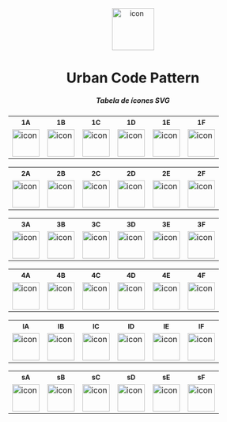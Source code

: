 <div align="center">
        <picture>
          <source media="(prefers-color-scheme: dark)" srcset="https://urbancode.samuellopes.com.br/imgs/header-001.svg">
          <source media="(prefers-color-scheme: light)" srcset="https://urbancode.samuellopes.com.br/imgs/header-001-light.svg">
          <img alt="icon" src="https://urbancode.samuellopes.com.br/icons/imgs/header-001-light.svg" height="85px"/>
        </picture>
  <h1>Urban Code Pattern</h1>
  <h5>Tabela de ícones SVG</h5>
</div>

<div align="center">
<table>
  <tr>
    <th><sub>1A</sub></th>
    <th><sub>1B</sub></th>
    <th><sub>1C</sub></th>
    <th><sub>1D</sub></th>
    <th><sub>1E</sub></th>
    <th><sub>1F</sub></th>
  </tr>
  <tr>
    <td>
        <picture>
          <source media="(prefers-color-scheme: dark)" srcset="https://urbancode.samuellopes.com.br/icons/v2/1p0001v2.svg">
          <source media="(prefers-color-scheme: light)" srcset="https://urbancode.samuellopes.com.br/icons/v2/1p0001v2-light.svg">
          <img alt="icon" src="https://urbancode.samuellopes.com.br/icons/v2/1p0001v2-light.svg" height="55px"/>
        </picture>
    </td>
    <td>
        <picture>
          <source media="(prefers-color-scheme: dark)" srcset="https://urbancode.samuellopes.com.br/icons/v2/1p0002v2.svg">
          <source media="(prefers-color-scheme: light)" srcset="https://urbancode.samuellopes.com.br/icons/v2/1p0002v2-light.svg">
          <img alt="icon" src="https://urbancode.samuellopes.com.br/icons/v2/1p0002v2-light.svg" height="55px"/>
        </picture>
    </td>
    <td>
        <picture>
          <source media="(prefers-color-scheme: dark)" srcset="https://urbancode.samuellopes.com.br/icons/v2/1p0003v2.svg">
          <source media="(prefers-color-scheme: light)" srcset="https://urbancode.samuellopes.com.br/icons/v2/1p0003v2-light.svg">
          <img alt="icon" src="https://urbancode.samuellopes.com.br/icons/v2/1p0003v2-light.svg" height="55px"/>
        </picture>
    </td>
    <td>
        <picture>
          <source media="(prefers-color-scheme: dark)" srcset="https://urbancode.samuellopes.com.br/icons/v2/1p0004v2.svg">
          <source media="(prefers-color-scheme: light)" srcset="https://urbancode.samuellopes.com.br/icons/v2/1p0004v2-light.svg">
          <img alt="icon" src="https://urbancode.samuellopes.com.br/icons/v2/1p0004v2-light.svg" height="55px"/>
        </picture>
    </td>
    <td>
        <picture>
          <source media="(prefers-color-scheme: dark)" srcset="https://urbancode.samuellopes.com.br/icons/v2/1p0005v2.svg">
          <source media="(prefers-color-scheme: light)" srcset="https://urbancode.samuellopes.com.br/icons/v2/1p0005v2-light.svg">
          <img alt="icon" src="https://urbancode.samuellopes.com.br/icons/v2/1p0005v2-light.svg" height="55px"/>
        </picture>
    </td>
    <td>
        <picture>
          <source media="(prefers-color-scheme: dark)" srcset="https://urbancode.samuellopes.com.br/icons/v2/1p0006v2.svg">
          <source media="(prefers-color-scheme: light)" srcset="https://urbancode.samuellopes.com.br/icons/v2/1p0006v2-light.svg">
          <img alt="icon" src="https://urbancode.samuellopes.com.br/icons/v2/1p0006v2-light.svg" height="55px"/>
        </picture>
    </td>
   
  </tr>
</table>

<!-- tabela 02 -->

<table>
  <tr>
    <th><sub>2A</sub></th>
    <th><sub>2B</sub></th>
    <th><sub>2C</sub></th>
    <th><sub>2D</sub></th>
    <th><sub>2E</sub></th>
    <th><sub>2F</sub></th>
  </tr>
  <tr>
    <td>
        <picture>
          <source media="(prefers-color-scheme: dark)" srcset="https://urbancode.samuellopes.com.br/icons/v2/2p0001v2.svg">
          <source media="(prefers-color-scheme: light)" srcset="https://urbancode.samuellopes.com.br/icons/v2/2p0001v2-light.svg">
          <img alt="icon" src="https://urbancode.samuellopes.com.br/icons/v2/2p0001v2-light.svg" height="55px"/>
        </picture>
    </td>
    <td>
        <picture>
          <source media="(prefers-color-scheme: dark)" srcset="https://urbancode.samuellopes.com.br/icons/v2/2p0002v2.svg">
          <source media="(prefers-color-scheme: light)" srcset="https://urbancode.samuellopes.com.br/icons/v2/2p0002v2-light.svg">
          <img alt="icon" src="https://urbancode.samuellopes.com.br/icons/v2/2p0002v2-light.svg" height="55px"/>
        </picture>
    </td>
    <td>
        <picture>
          <source media="(prefers-color-scheme: dark)" srcset="https://urbancode.samuellopes.com.br/icons/v2/2p0003v2.svg">
          <source media="(prefers-color-scheme: light)" srcset="https://urbancode.samuellopes.com.br/icons/v2/2p0003v2-light.svg">
          <img alt="icon" src="https://urbancode.samuellopes.com.br/icons/v2/2p0003v2-light.svg" height="55px"/>
        </picture>
    </td>
    <td>
        <picture>
          <source media="(prefers-color-scheme: dark)" srcset="https://urbancode.samuellopes.com.br/icons/v2/2p0004v2.svg">
          <source media="(prefers-color-scheme: light)" srcset="https://urbancode.samuellopes.com.br/icons/v2/2p0004v2-light.svg">
          <img alt="icon" src="https://urbancode.samuellopes.com.br/icons/v2/2p0004v2-light.svg" height="55px"/>
        </picture>
    </td>
    <td>
        <picture>
          <source media="(prefers-color-scheme: dark)" srcset="https://urbancode.samuellopes.com.br/icons/v2/2p0005v2.svg">
          <source media="(prefers-color-scheme: light)" srcset="https://urbancode.samuellopes.com.br/icons/v2/2p0005v2-light.svg">
          <img alt="icon" src="https://urbancode.samuellopes.com.br/icons/v2/2p0005v2-light.svg" height="55px"/>
        </picture>
    </td>
    <td>
        <picture>
          <source media="(prefers-color-scheme: dark)" srcset="https://urbancode.samuellopes.com.br/icons/v2/2p0006v2.svg">
          <source media="(prefers-color-scheme: light)" srcset="https://urbancode.samuellopes.com.br/icons/v2/2p0006v2-light.svg">
          <img alt="icon" src="https://urbancode.samuellopes.com.br/icons/v2/2p0006v2-light.svg" height="55px"/>
        </picture>
    </td>
   
  </tr>
</table>

<!-- tabela 03 -->

<table>
  <tr>
    <th><sub>3A</sub></th>
    <th><sub>3B</sub></th>
    <th><sub>3C</sub></th>
    <th><sub>3D</sub></th>
    <th><sub>3E</sub></th>
    <th><sub>3F</sub></th>
  </tr>
  <tr>
    <td>
        <picture>
          <source media="(prefers-color-scheme: dark)" srcset="https://urbancode.samuellopes.com.br/icons/v2/3p0001v2.svg">
          <source media="(prefers-color-scheme: light)" srcset="https://urbancode.samuellopes.com.br/icons/v2/3p0001v2-light.svg">
          <img alt="icon" src="https://urbancode.samuellopes.com.br/icons/v2/3p0001v2-light.svg" height="55px"/>
        </picture>
    </td>
    <td>
        <picture>
          <source media="(prefers-color-scheme: dark)" srcset="https://urbancode.samuellopes.com.br/icons/v2/3p0002v2.svg">
          <source media="(prefers-color-scheme: light)" srcset="https://urbancode.samuellopes.com.br/icons/v2/3p0002v2-light.svg">
          <img alt="icon" src="https://urbancode.samuellopes.com.br/icons/v2/3p0002v2-light.svg" height="55px"/>
        </picture>
    </td>
    <td>
        <picture>
          <source media="(prefers-color-scheme: dark)" srcset="https://urbancode.samuellopes.com.br/icons/v2/3p0003v2.svg">
          <source media="(prefers-color-scheme: light)" srcset="https://urbancode.samuellopes.com.br/icons/v2/3p0003v2-light.svg">
          <img alt="icon" src="https://urbancode.samuellopes.com.br/icons/v2/3p0003v2-light.svg" height="55px"/>
        </picture>
    </td>
    <td>
        <picture>
          <source media="(prefers-color-scheme: dark)" srcset="https://urbancode.samuellopes.com.br/icons/v2/3p0004v2.svg">
          <source media="(prefers-color-scheme: light)" srcset="https://urbancode.samuellopes.com.br/icons/v2/3p0004v2-light.svg">
          <img alt="icon" src="https://urbancode.samuellopes.com.br/icons/v2/3p0004v2-light.svg" height="55px"/>
        </picture>
    </td>
    <td>
        <picture>
          <source media="(prefers-color-scheme: dark)" srcset="https://urbancode.samuellopes.com.br/icons/v2/3p0005v2.svg">
          <source media="(prefers-color-scheme: light)" srcset="https://urbancode.samuellopes.com.br/icons/v2/3p0005v2-light.svg">
          <img alt="icon" src="https://urbancode.samuellopes.com.br/icons/v2/3p0005v2-light.svg" height="55px"/>
        </picture>
    </td>
    <td>
        <picture>
          <source media="(prefers-color-scheme: dark)" srcset="https://urbancode.samuellopes.com.br/icons/v2/3p0006v2.svg">
          <source media="(prefers-color-scheme: light)" srcset="https://urbancode.samuellopes.com.br/icons/v2/3p0006v2-light.svg">
          <img alt="icon" src="https://urbancode.samuellopes.com.br/icons/v2/3p0006v2-light.svg" height="55px"/>
        </picture>
    </td>
   
  </tr>
</table>

<!-- tabela 04 -->

<table>
  <tr>
    <th><sub>4A</sub></th>
    <th><sub>4B</sub></th>
    <th><sub>4C</sub></th>
    <th><sub>4D</sub></th>
    <th><sub>4E</sub></th>
    <th><sub>4F</sub></th>
  </tr>
  <tr>
    <td>
        <picture>
          <source media="(prefers-color-scheme: dark)" srcset="https://urbancode.samuellopes.com.br/icons/v2/4p0001v2.svg">
          <source media="(prefers-color-scheme: light)" srcset="https://urbancode.samuellopes.com.br/icons/v2/4p0001v2-light.svg">
          <img alt="icon" src="https://urbancode.samuellopes.com.br/icons/v2/4p0001v2-light.svg" height="55px"/>
        </picture>
    </td>
    <td>
        <picture>
          <source media="(prefers-color-scheme: dark)" srcset="https://urbancode.samuellopes.com.br/icons/v2/4p0002v2.svg">
          <source media="(prefers-color-scheme: light)" srcset="https://urbancode.samuellopes.com.br/icons/v2/4p0002v2-light.svg">
          <img alt="icon" src="https://urbancode.samuellopes.com.br/icons/v2/4p0002v2-light.svg" height="55px"/>
        </picture>
    </td>
    <td>
        <picture>
          <source media="(prefers-color-scheme: dark)" srcset="https://urbancode.samuellopes.com.br/icons/v2/4p0003v2.svg">
          <source media="(prefers-color-scheme: light)" srcset="https://urbancode.samuellopes.com.br/icons/v2/4p0003v2-light.svg">
          <img alt="icon" src="https://urbancode.samuellopes.com.br/icons/v2/4p0003v2-light.svg" height="55px"/>
        </picture>
    </td>
    <td>
        <picture>
          <source media="(prefers-color-scheme: dark)" srcset="https://urbancode.samuellopes.com.br/icons/v2/4p0004v2.svg">
          <source media="(prefers-color-scheme: light)" srcset="https://urbancode.samuellopes.com.br/icons/v2/4p0004v2-light.svg">
          <img alt="icon" src="https://urbancode.samuellopes.com.br/icons/v2/4p0004v2-light.svg" height="55px"/>
        </picture>
    </td>
    <td>
        <picture>
          <source media="(prefers-color-scheme: dark)" srcset="https://urbancode.samuellopes.com.br/icons/v2/4p0005v2.svg">
          <source media="(prefers-color-scheme: light)" srcset="https://urbancode.samuellopes.com.br/icons/v2/4p0005v2-light.svg">
          <img alt="icon" src="https://urbancode.samuellopes.com.br/icons/v2/4p0005v2-light.svg" height="55px"/>
        </picture>
    </td>
    <td>
        <picture>
          <source media="(prefers-color-scheme: dark)" srcset="https://urbancode.samuellopes.com.br/icons/v2/4p0006v2.svg">
          <source media="(prefers-color-scheme: light)" srcset="https://urbancode.samuellopes.com.br/icons/v2/4p0006v2-light.svg">
          <img alt="icon" src="https://urbancode.samuellopes.com.br/icons/v2/4p0006v2-light.svg" height="55px"/>
        </picture>
    </td>
   
  </tr>
</table>

<!-- tabela 05 -->

<table>
  <tr>
    <th><sub>lA</sub></th>
    <th><sub>lB</sub></th>
    <th><sub>lC</sub></th>
    <th><sub>lD</sub></th>
    <th><sub>lE</sub></th>
    <th><sub>lF</sub></th>
  </tr>
  <tr>
    <td>
        <picture>
          <source media="(prefers-color-scheme: dark)" srcset="https://urbancode.samuellopes.com.br/icons/v2/lin0001.svg">
          <source media="(prefers-color-scheme: light)" srcset="https://urbancode.samuellopes.com.br/icons/v2/lin0001-light.svg">
          <img alt="icon" src="https://urbancode.samuellopes.com.br/icons/v2/lin0001-light.svg" height="55px"/>
        </picture>
    </td>
    <td>
        <picture>
          <source media="(prefers-color-scheme: dark)" srcset="https://urbancode.samuellopes.com.br/icons/v2/lin0002.svg">
          <source media="(prefers-color-scheme: light)" srcset="https://urbancode.samuellopes.com.br/icons/v2/lin0002-light.svg">
          <img alt="icon" src="https://urbancode.samuellopes.com.br/icons/v2/lin0002-light.svg" height="55px"/>
        </picture>
    </td>
    <td>
        <picture>
          <source media="(prefers-color-scheme: dark)" srcset="https://urbancode.samuellopes.com.br/icons/v2/lin0003.svg">
          <source media="(prefers-color-scheme: light)" srcset="https://urbancode.samuellopes.com.br/icons/v2/lin0003-light.svg">
          <img alt="icon" src="https://urbancode.samuellopes.com.br/icons/v2/lin0003-light.svg" height="55px"/>
        </picture>
    </td>
    <td>
        <picture>
          <source media="(prefers-color-scheme: dark)" srcset="https://urbancode.samuellopes.com.br/icons/v2/lin0004.svg">
          <source media="(prefers-color-scheme: light)" srcset="https://urbancode.samuellopes.com.br/icons/v2/lin0004-light.svg">
          <img alt="icon" src="https://urbancode.samuellopes.com.br/icons/v2/lin0004-light.svg" height="55px"/>
        </picture>
    </td>
    <td>
        <picture>
          <source media="(prefers-color-scheme: dark)" srcset="https://urbancode.samuellopes.com.br/icons/v2/lin0005.svg">
          <source media="(prefers-color-scheme: light)" srcset="https://urbancode.samuellopes.com.br/icons/v2/lin0005-light.svg">
          <img alt="icon" src="https://urbancode.samuellopes.com.br/icons/v2/lin0005-light.svg" height="55px"/>
        </picture>
    </td>
    <td>
        <picture>
          <source media="(prefers-color-scheme: dark)" srcset="https://urbancode.samuellopes.com.br/icons/v2/lin0006.svg">
          <source media="(prefers-color-scheme: light)" srcset="https://urbancode.samuellopes.com.br/icons/v2/lin0006-light.svg">
          <img alt="icon" src="https://urbancode.samuellopes.com.br/icons/v2/4p0006v2-light.svg" height="55px"/>
        </picture>
    </td>
   
  </tr>
</table>

<!-- tabela 06 -->

<table>
  <tr>
    <th><sub>sA</sub></th>
    <th><sub>sB</sub></th>
    <th><sub>sC</sub></th>
    <th><sub>sD</sub></th>
    <th><sub>sE</sub></th>
    <th><sub>sF</sub></th>
  </tr>
  <tr>
    <td>
        <picture>
          <source media="(prefers-color-scheme: dark)" srcset="https://urbancode.samuellopes.com.br/icons/v2/sqr0001.svg">
          <source media="(prefers-color-scheme: light)" srcset="https://urbancode.samuellopes.com.br/icons/v2/sqr0001-light.svg">
          <img alt="icon" src="https://urbancode.samuellopes.com.br/icons/v2/0p000Nv2-vazio.svg" height="55px"/>
        </picture>
    </td>
    <td>
        <picture>
          <source media="(prefers-color-scheme: dark)" srcset="https://urbancode.samuellopes.com.br/icons/v2/sqr0002.svg">
          <source media="(prefers-color-scheme: light)" srcset="https://urbancode.samuellopes.com.br/icons/v2/sqr0002-light.svg">
          <img alt="icon" src="https://urbancode.samuellopes.com.br/icons/v2/0p000Nv2-vazio.svg" height="55px"/>
        </picture>
    </td>
    <td>
        <picture>
          <source media="(prefers-color-scheme: dark)" srcset="https://urbancode.samuellopes.com.br/icons/v2/sqr0003.svg">
          <source media="(prefers-color-scheme: light)" srcset="https://urbancode.samuellopes.com.br/icons/v2/sqr0003-light.svg">
          <img alt="icon" src="https://urbancode.samuellopes.com.br/icons/v2/0p000Nv2-vazio.svg" height="55px"/>
        </picture>
    </td>
    <td>
        <picture>
          <source media="(prefers-color-scheme: dark)" srcset="https://urbancode.samuellopes.com.br/icons/v2/sqr0004.svg">
          <source media="(prefers-color-scheme: light)" srcset="https://urbancode.samuellopes.com.br/icons/v2/sqr0004-light.svg">
          <img alt="icon" src="https://urbancode.samuellopes.com.br/icons/v2/0p000Nv2-vazio.svg" height="55px"/>
        </picture>
    </td>
    <td>
        <picture>
          <source media="(prefers-color-scheme: dark)" srcset="https://urbancode.samuellopes.com.br/icons/v2/sqr0005.svg">
          <source media="(prefers-color-scheme: light)" srcset="https://urbancode.samuellopes.com.br/icons/v2/sqr0005-light.svg">
          <img alt="icon" src="https://urbancode.samuellopes.com.br/icons/v2/0p000Nv2-vazio.svg" height="55px"/>
        </picture>
    </td>
    <td>
        <picture>
          <source media="(prefers-color-scheme: dark)" srcset="https://urbancode.samuellopes.com.br/icons/v2/sqr0006.svg">
          <source media="(prefers-color-scheme: light)" srcset="https://urbancode.samuellopes.com.br/icons/v2/sqr0006-light.svg">
          <img alt="icon" src="https://urbancode.samuellopes.com.br/icons/v2/0p000Nv2-vazio.svg" height="55px"/>
        </picture>
    </td>
   
  </tr>
</table>

</div>